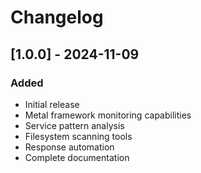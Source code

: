 # Changelog

## [1.0.0] - 2024-11-09
### Added
- Initial release
- Metal framework monitoring capabilities
- Service pattern analysis
- Filesystem scanning tools
- Response automation
- Complete documentation

